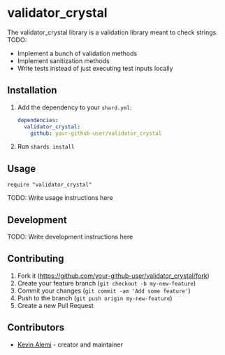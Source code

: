 # validator_crystal

The validator_crystal library is a validation library meant to check strings. 
TODO:
  * Implement a bunch of validation methods
  * Implement sanitization methods
  * Write tests instead of just executing test inputs locally

## Installation

1. Add the dependency to your `shard.yml`:

   ```yaml
   dependencies:
     validator_crystal:
       github: your-github-user/validator_crystal
   ```

2. Run `shards install`

## Usage

```crystal
require "validator_crystal"
```

TODO: Write usage instructions here

## Development

TODO: Write development instructions here

## Contributing

1. Fork it (<https://github.com/your-github-user/validator_crystal/fork>)
2. Create your feature branch (`git checkout -b my-new-feature`)
3. Commit your changes (`git commit -am 'Add some feature'`)
4. Push to the branch (`git push origin my-new-feature`)
5. Create a new Pull Request

## Contributors

- [Kevin Alemi](https://github.com/your-github-user) - creator and maintainer
